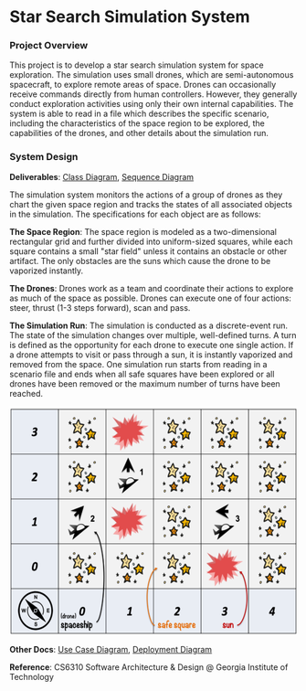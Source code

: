 # Star Search Simulation System 
### Project Overview

This project is to develop a star search simulation system for space exploration. The simulation uses small drones, which are semi-autonomous spacecraft, to explore remote areas of space. Drones can occasionally receive commands directly from human controllers. However, they generally conduct exploration activities using only their own internal capabilities. The system is able to read in a file which describes the specific scenario, including the characteristics of the space region to be explored, the capabilities of the drones, and other details about the simulation run. 

### System Design

**Deliverables**: [Class Diagram](https://github.com/shuang379/star_search_simulation_system/blob/main/docs/class_diagram.png), [Sequence Diagram](https://github.com/shuang379/star_search_simulation_system/blob/main/docs/sequence_diagram.png)

The simulation system monitors the actions of a group of drones as they chart the given space region and tracks the states of all associated objects in the simulation. The specifications for each object are as follows:

**The Space Region**: The space region is modeled as a two-dimensional rectangular grid and further divided into uniform-sized squares, while each square contains a small "star field" unless it contains an obstacle or other artifact. The only obstacles are the suns which cause the drone to be vaporized instantly. 

**The Drones**: Drones work as a team and coordinate their actions to explore as much of the space as possible. Drones can execute one of four actions: steer, thrust (1-3 steps forward), scan and pass. 

**The Simulation Run**: The simulation is conducted as a discrete-event run. The state of the simulation changes over multiple, well-defined turns. A turn is defined as the opportunity for each drone to execute one single action. If a drone attempts to visit or pass through a sun, it is instantly vaporized and removed from the space. One simulation run starts from reading in a scenario file and ends when all safe squares have been explored or all drones have been removed or the maximum number of turns have been reached. 

<img src="images/space.png" width="600" height="400">



**Other Docs**: [Use Case Diagram](https://github.com/shuang379/star_search_simulation_system/blob/main/docs/use_case_diagram.png), [Deployment Diagram](https://github.com/shuang379/star_search_simulation_system/blob/main/docs/deployment_diagram.png)

**Reference**: CS6310 Software Architecture & Design @ Georgia Institute of Technology
